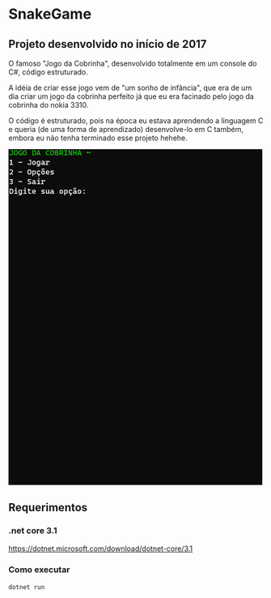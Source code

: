 # SnakeGame

## Projeto desenvolvido no início de 2017

O famoso "Jogo da Cobrinha", desenvolvido totalmente em um console do C#, código estruturado.

A idéia de criar esse jogo vem de "um sonho de infância", que era de um dia criar um jogo da cobrinha perfeito já que eu era facinado pelo jogo da cobrinha do nokia 3310.

O código é estruturado, pois na época eu estava aprendendo a linguagem C e queria (de uma forma de aprendizado) desenvolve-lo em C também, embora eu não tenha terminado esse projeto hehehe.

![](how_it_works.gif)

## Requerimentos
### .net core 3.1
https://dotnet.microsoft.com/download/dotnet-core/3.1

### Como executar

```
dotnet run
```

